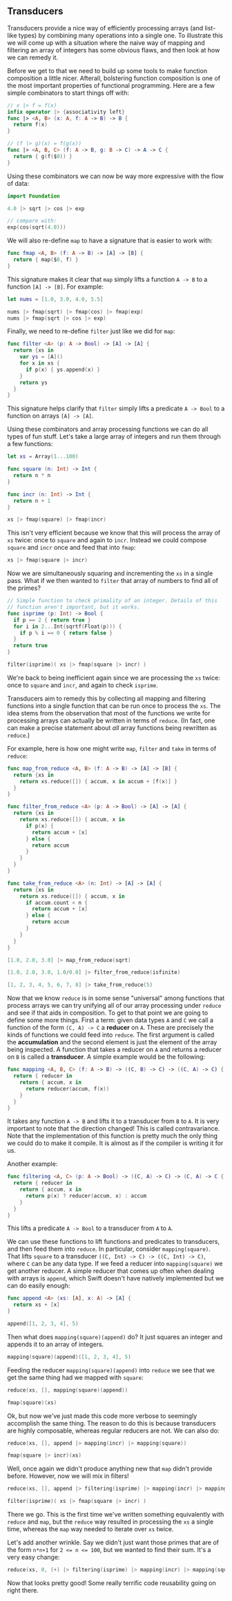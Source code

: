 ## Transducers

Transducers provide a nice way of efficiently processing arrays (and list-like types) by combining many operations into a single one. To illustrate this we will come up with a situation where the naive way of mapping and filtering an array of integers has some obvious flaws, and then look at how we can remedy it.

Before we get to that we need to build up some tools to make function composition a little nicer. Afterall, bolstering function composition is one of the most important properties of functional programming. Here are a few simple combinators to start things off with:

```swift
// x |> f = f(x)
infix operator |> {associativity left}
func |> <A, B> (x: A, f: A -> B) -> B {
  return f(x)
}

// (f |> g)(x) = f(g(x))
func |> <A, B, C> (f: A -> B, g: B -> C) -> A -> C {
  return { g(f($0)) }
}
```

Using these combinators we can now be way more expressive with the flow of data:

```swift
import Foundation

4.0 |> sqrt |> cos |> exp

// compare with:
exp(cos(sqrt(4.0)))
```

We will also re-define `map` to have a signature that is easier to work with:

```swift
func fmap <A, B> (f: A -> B) -> [A] -> [B] {
  return { map($0, f) }
}
```

This signature makes it clear that `map` simply lifts a function `A -> B` to a function `[A] -> [B]`. For example:

```swift
let nums = [1.0, 3.0, 4.0, 5.5]

nums |> fmap(sqrt) |> fmap(cos) |> fmap(exp)
nums |> fmap(sqrt |> cos |> exp)
```

Finally, we need to re-define `filter` just like we did for `map`:

```swift
func filter <A> (p: A -> Bool) -> [A] -> [A] {
  return {xs in
    var ys = [A]()
    for x in xs {
      if p(x) { ys.append(x) }
    }
    return ys
  }
}
```

This signature helps clarify that `filter` simply lifts a predicate `A -> Bool` to a function on arrays `[A] -> [A]`.

Using these combinators and array processing functions we can do all types of fun stuff. Let's take a large array of integers and run them through a few functions:

```swift
let xs = Array(1...100)

func square (n: Int) -> Int { 
  return n * n
}

func incr (n: Int) -> Int {
  return n + 1
}

xs |> fmap(square) |> fmap(incr)
```

This isn't very efficient because we know that this will process the array of `xs` twice: once to `square` and again to `incr`. Instead we could compose `square` and `incr` once and feed that into `fmap`:

```swift
xs |> fmap(square |> incr)
```

Now we are simultaneously squaring and incrementing the `xs` in a single pass. What if we then wanted to `filter` that array of numbers to find all of the primes?

```swift
// Simple function to check primality of an integer. Details of this
// function aren't important, but it works.
func isprime (p: Int) -> Bool {
  if p == 2 { return true }
  for i in 2...Int(sqrtf(Float(p))) {
    if p % i == 0 { return false }
  }
  return true
}

filter(isprime)( xs |> fmap(square |> incr) )
```

We're back to being inefficient again since we are processing the `xs` twice: once to `square` and `incr`, and again to check `isprime`.

Transducers aim to remedy this by collecting all mapping and filtering functions into a single function that can be run once to process the `xs`. The idea stems from the observation that most of the functions we write for processing arrays can actually be written in terms of `reduce`. (In fact, one can make a precise statement about *all* array functions being rewritten as `reduce`.) 

For example, here is how one might write `map`, `filter` and `take` in terms of `reduce`:

```swift
func map_from_reduce <A, B> (f: A -> B) -> [A] -> [B] {
  return {xs in 
    return xs.reduce([]) { accum, x in accum + [f(x)] }
  }
}

func filter_from_reduce <A> (p: A -> Bool) -> [A] -> [A] {
  return {xs in
    return xs.reduce([]) { accum, x in 
      if p(x) {
        return accum + [x]
      } else {
        return accum
      }
    }
  }
}

func take_from_reduce <A> (n: Int) -> [A] -> [A] {
  return {xs in
    return xs.reduce([]) { accum, x in
      if accum.count < n {
        return accum + [x]
      } else {
        return accum
      }
    }
  }
}

[1.0, 2.0, 3.0] |> map_from_reduce(sqrt)

[1.0, 2.0, 3.0, 1.0/0.0] |> filter_from_reduce(isfinite)

[1, 2, 3, 4, 5, 6, 7, 8] |> take_from_reduce(5)
```

Now that we know `reduce` is in some sense "universal" among functions that process arrays we can try unifying all of our array processing under `reduce` and see if that aids in composition. To get to that point we are going to define some more things. First a term: given data types `A` and `C` we call a function of the form `(C, A) -> C` a **reducer** on `A`. These are precisely the kinds of functions we could feed into `reduce`. The first argument is called the **accumulation** and the second element is just the element of the array being inspected. A function that takes a reducer on `A` and returns a reducer on `B` is called a **transducer**. A simple example would be the following:

```swift
func mapping <A, B, C> (f: A -> B) -> ((C, B) -> C) -> ((C, A) -> C) {
  return { reducer in
    return { accum, x in
      return reducer(accum, f(x))
    }
  }
}
```

It takes any function `A -> B` and lifts it to a transducer from `B` to `A`. It is very important to note that the direction changed! This is called contravariance. Note that the implementation of this function is pretty much the only thing we could do to make it compile. It is almost as if the compiler is writing it for us. 

Another example:

```swift
func filtering <A, C> (p: A -> Bool) -> ((C, A) -> C) -> (C, A) -> C {
  return { reducer in
    return { accum, x in
      return p(x) ? reducer(accum, x) : accum
    }
  }
}
```

This lifts a predicate `A -> Bool` to a transducer from `A` to `A`.

We can use these functions to lift functions and predicates to transducers, and then feed them into `reduce`. In particular, consider `mapping(square)`. That lifts `square` to a transducer `((C, Int) -> C) -> ((C, Int) -> C)`, where `C` can be any data type. If we feed a reducer into `mapping(square)` we get another reducer. A simple reducer that comes up often when dealing with arrays is `append`, which Swift doesn't have natively implemented but we can do easily enough:

```swift
func append <A> (xs: [A], x: A) -> [A] {
  return xs + [x]
}

append([1, 2, 3, 4], 5)
```

Then what does `mapping(square)(append)` do? It just squares an integer and appends it to an array of integers.

```swift
mapping(square)(append)([1, 2, 3, 4], 5)
```

Feeding the reducer `mapping(square)(append)` into `reduce` we see that we get the same thing had we mapped with `square`:

```swift
reduce(xs, [], mapping(square)(append))

fmap(square)(xs)
```

Ok, but now we've just made this code more verbose to seemingly accomplish the same thing. The reason to do this is because transducers are highly composable, whereas regular reducers are not. We can also do:

```swift
reduce(xs, [], append |> mapping(incr) |> mapping(square))

fmap(square |> incr)(xs)
```

Well, once again we didn't produce anything new that `map` didn't provide before. However, now we will mix in filters!

```swift
reduce(xs, [], append |> filtering(isprime) |> mapping(incr) |> mapping(square))

filter(isprime)( xs |> fmap(square |> incr) )
```

There we go. This is the first time we've written something equivalently with `reduce` and `map`, but the `reduce` way resulted in processing the `xs` a single time, whereas the `map` way needed to iterate over `xs` twice. 

Let's add another wrinkle. Say we didn't just want those primes that are of the form `n*n+1` for `2 <= n <= 100`, but we wanted to find their sum. It's a very easy change:

```swift
reduce(xs, 0, (+) |> filtering(isprime) |> mapping(incr) |> mapping(square))
```

Now that looks pretty good! Some really terrific code reusability going on right there.
